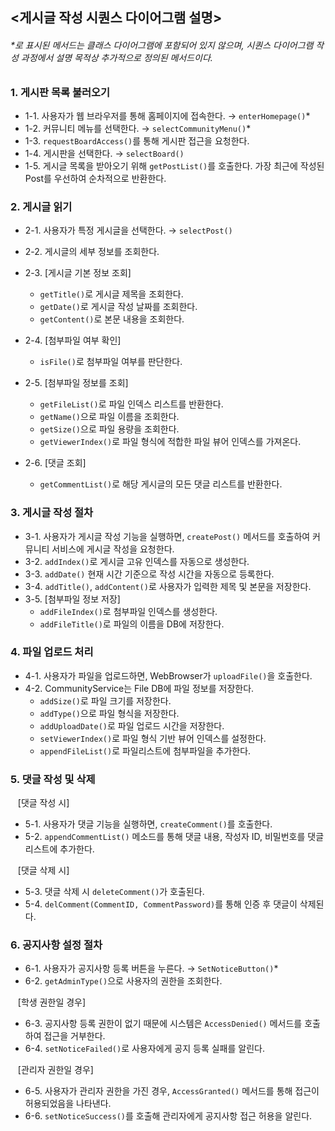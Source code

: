 ## <게시글 작성 시퀀스 다이어그램 설명>

###### *로 표시된 메서드는 클래스 다이어그램에 포함되어 있지 않으며, 시퀀스 다이어그램 작성 과정에서 설명 목적상 추가적으로 정의된 메서드이다. <br>

### 1. **게시판 목록 불러오기** <br>
- 1-1. 사용자가 웹 브라우저를 통해 홈페이지에 접속한다. → `enterHomepage()`*
- 1-2. 커뮤니티 메뉴를 선택한다. → `selectCommunityMenu()`*
- 1-3. `requestBoardAccess()`를 통해 게시판 접근을 요청한다.
- 1-4. 게시판을 선택한다. → `selectBoard()`
- 1-5. 게시글 목록을 받아오기 위해 `getPostList()`를 호출한다. 가장 최근에 작성된 Post를 우선하여 순차적으로 반환한다.

### 2. **게시글 읽기** <br>
- 2-1. 사용자가 특정 게시글을 선택한다. → `selectPost()`
- 2-2. 게시글의 세부 정보를 조회한다.

- 2-3. [게시글 기본 정보 조회] <br>
  - `getTitle()`로 게시글 제목을 조회한다.
  - `getDate()`로 게시글 작성 날짜를 조회한다.
  - `getContent()`로 본문 내용을 조회한다.

- 2-4. [첨부파일 여부 확인] <br>
  - `isFile()`로 첨부파일 여부를 판단한다.
    
- 2-5. [첨부파일 정보를 조회] <br>
  - `getFileList()`로 파일 인덱스 리스트를 반환한다.
  - `getName()`으로 파일 이름을 조회한다.
  - `getSize()`으로 파일 용량을 조회한다.
  - `getViewerIndex()`로 파일 형식에 적합한 파일 뷰어 인덱스를 가져온다.
    
- 2-6. [댓글 조회] <br>
  - `getCommentList()`로 해당 게시글의 모든 댓글 리스트를 반환한다.

### 3. **게시글 작성 절차** <br>
- 3-1. 사용자가 게시글 작성 기능을 실행하면, `createPost()` 메서드를 호출하여 커뮤니티 서비스에 게시글 작성을 요청한다.
- 3-2. `addIndex()`로 게시글 고유 인덱스를 자동으로 생성한다.
- 3-3. `addDate()` 현재 시간 기준으로 작성 시간을 자동으로 등록한다.
- 3-4. `addTitle()`, `addContent()`로 사용자가 입력한 제목 및 본문을 저장한다.
- 3-5. [첨부파일 정보 저장] <br>
  - `addFileIndex()`로 첨부파일 인덱스를 생성한다.
  - `addFileTitle()`로 파일의 이름을 DB에 저장한다.

### 4. **파일 업로드 처리** <br>
- 4-1. 사용자가 파일을 업로드하면, WebBrowser가 `uploadFile()`을 호출한다.  
- 4-2. CommunityService는 File DB에 파일 정보를 저장한다.
  - `addSize()`로 파일 크기를 저장한다.
  - `addType()`으로 파일 형식을 저장한다.
  - `addUploadDate()`로 파일 업로드 시간을 저장한다.
  - `setViewerIndex()`로 파일 형식 기반 뷰어 인덱스를 설정한다.  
  - `appendFileList()`로 파일리스트에 첨부파일을 추가한다.

### 5. **댓글 작성 및 삭제** <br>

&nbsp;&nbsp;&nbsp;[댓글 작성 시] <br>
- 5-1. 사용자가 댓글 기능을 실행하면, `createComment()`를 호출한다.
- 5-2. `appendCommentList()` 메소드를 통해 댓글 내용, 작성자 ID, 비밀번호를 댓글 리스트에 추가한다.

&nbsp;&nbsp;&nbsp;[댓글 삭제 시] <br>
- 5-3. 댓글 삭제 시 `deleteComment()`가 호출된다.
- 5-4. `delComment(CommentID, CommentPassword)`를 통해 인증 후 댓글이 삭제된다.

### 6. **공지사항 설정 절차** <br>
- 6-1. 사용자가 공지사항 등록 버튼을 누른다. → `SetNoticeButton()`*
- 6-2. `getAdminType()`으로 사용자의 권한을 조회한다.

&nbsp;&nbsp;&nbsp;[학생 권한일 경우] <br>
- 6-3. 공지사항 등록 권한이 없기 때문에 시스템은 `AccessDenied()` 메서드를 호출하여 접근을 거부한다.
- 6-4. `setNoticeFailed()`로 사용자에게 공지 등록 실패를 알린다.

&nbsp;&nbsp;&nbsp;[관리자 권한일 경우] <br>
- 6-5. 사용자가 관리자 권한을 가진 경우, `AccessGranted()` 메서드를 통해 접근이 허용되었음을 나타낸다.
- 6-6. `setNoticeSuccess()`를 호출해 관리자에게 공지사항 접근 허용을 알린다.
